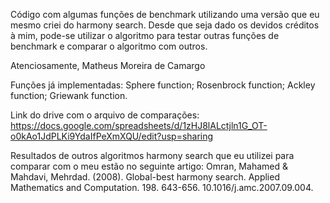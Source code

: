 Código com algumas funções de benchmark utilizando uma versão que eu mesmo criei do harmony search. Desde que seja dado os devidos créditos à mim, pode-se utilizar o algoritmo para testar outras funções de benchmark e comparar o algoritmo com outros.

Atenciosamente, Matheus Moreira de Camargo

Funções já implementadas: Sphere function; Rosenbrock function; Ackley function; Griewank function.

Link do drive com o arquivo de comparações: https://docs.google.com/spreadsheets/d/1zHJ8lALctjln1G_OT-o0kAo1JdPLKi9YdaIfPeXmXQU/edit?usp=sharing

Resultados de outros algoritmos harmony search que eu utilizei para comparar com o meu estão no seguinte artigo: Omran, Mahamed & Mahdavi, Mehrdad. (2008). Global-best harmony search. Applied Mathematics and Computation. 198. 643-656. 10.1016/j.amc.2007.09.004.
